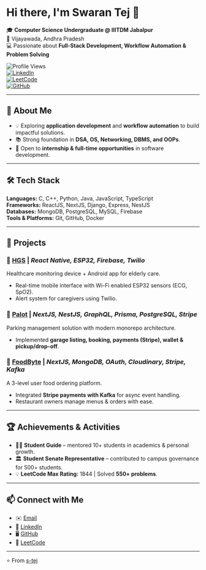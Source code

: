 # Hi there, I'm Swaran Tej 👋  

🎓 **Computer Science Undergraduate @ IIITDM Jabalpur**  
📍 Vijayawada, Andhra Pradesh  
💻 Passionate about **Full-Stack Development, Workflow Automation & Problem Solving**  

![Profile Views](https://komarev.com/ghpvc/?username=s-tej&label=Profile%20Views&color=0e75b6&style=flat)  
[![LinkedIn](https://img.shields.io/badge/LinkedIn-blue?logo=linkedin&logoColor=white)](https://linkedin.com/in/s-tej)  
[![LeetCode](https://img.shields.io/badge/LeetCode-orange?logo=leetcode&logoColor=white)](https://leetcode.com/u/s-tej/)  
[![GitHub](https://img.shields.io/badge/GitHub-black?logo=github&logoColor=white)](https://github.com/s-tej)  

---

## 🚀 About Me
- 💡 Exploring **application development** and **workflow automation** to build impactful solutions.  
- 📚 Strong foundation in **DSA, OS, Networking, DBMS, and OOPs**.  
- 🤝 Open to **internship & full-time opportunities** in software development.  

---

## 🛠️ Tech Stack
**Languages:** C, C++, Python, Java, JavaScript, TypeScript  
**Frameworks:** ReactJS, NextJS, Django, Express, NestJS  
**Databases:** MongoDB, PostgreSQL, MySQL, Firebase  
**Tools & Platforms:** Git, GitHub, Docker  

---

## 📌 Projects
### 🔹 [HGS](https://github.com/s-tej/HGS) | *React Native, ESP32, Firebase, Twilio*  
Healthcare monitoring device + Android app for elderly care.  
- Real-time mobile interface with Wi-Fi enabled ESP32 sensors (ECG, SpO2).  
- Alert system for caregivers using Twilio.  

### 🔹 [Palot](https://github.com/s-tej/palot) | *NextJS, NestJS, GraphQL, Prisma, PostgreSQL, Stripe*  
Parking management solution with modern monorepo architecture.  
- Implemented **garage listing, booking, payments (Stripe), wallet & pickup/drop-off**.  

### 🔹 [FoodByte](https://github.com/s-tej/FoodByte) | *NextJS, MongoDB, OAuth, Cloudinary, Stripe, Kafka*  
A 3-level user food ordering platform.  
- Integrated **Stripe payments with Kafka** for async event handling.  
- Restaurant owners manage menus & orders with ease.  

---

## 🏆 Achievements & Activities
- 🧑‍🏫 **Student Guide** – mentored 10+ students in academics & personal growth.  
- 🏛️ **Student Senate Representative** – contributed to campus governance for 500+ students.  
- 💡 **LeetCode Max Rating:** 1844 | Solved **550+ problems**.  

---

## 📫 Connect with Me
- ✉️ [Email](mailto:swarantejvajrapu1@gmail.com)  
- 🔗 [LinkedIn](https://linkedin.com/in/s-tej)  
- 🖥️ [GitHub](https://github.com/s-tej)  
- 🧩 [LeetCode](https://leetcode.com/u/s-tej/)  

---

⭐️ From [s-tej](https://github.com/s-tej)
